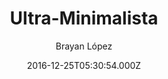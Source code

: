 ---
title: Ultra-Minimalista
github: 'https://github.com/brxyxncorp/ultra-minimalista'
demo: 'https://brxyxncorp.github.io/ultra-minimalista/'
author: Brayan López
ssg:
  - Jekyll
cms:
  - No Cms
date: 2016-12-25T05:30:54.000Z
github_branch: master
stale: true
---